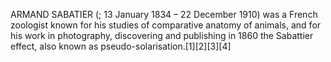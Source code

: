 ARMAND SABATIER (; 13 January 1834 – 22 December 1910) was a French zoologist known for his studies of comparative anatomy of animals, and for his work in photography, discovering and publishing in 1860 the Sabattier effect, also known as pseudo-solarisation.[1][2][3][4]
